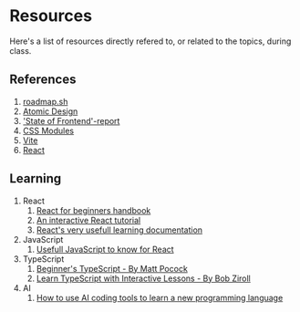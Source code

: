 # Resources

Here's a list of resources directly refered to, or related to the topics, during class.

## References

1. [roadmap.sh](www.roadmap.sh)
2. [Atomic Design](https://bradfrost.com/blog/post/atomic-web-design/)
3. ['State of Frontend'-report](https://tsh.io/state-of-frontend/)
4. [CSS Modules](https://github.com/css-modules/css-modules)
5. [Vite](https://v2.vitejs.dev/)
6. [React](https://react.dev/)

## Learning

1. React
   1. [React for beginners handbook](https://www.freecodecamp.org/news/react-for-beginners-handbook/)
   2. [An interactive React tutorial](https://v2.scrimba.com/learn-react-c0e)
   3. [React's very usefull learning documentation](www.react.dev/learn)
2. JavaScript
   1. [Usefull JavaScript to know for React](https://kentcdodds.com/blog/javascript-to-know-for-react)
3. TypeScript
   1. [Beginner's TypeScript - By Matt Pocock](https://www.totaltypescript.com/tutorials/beginners-typescript)
   2. [Learn TypeScript with Interactive Lessons - By Bob Ziroll](https://www.freecodecamp.org/news/learn-typescript-with-interactive-lessons/)
4. AI
   1. [How to use AI coding tools to learn a new programming language](https://github.blog/developer-skills/programming-languages-and-frameworks/how-to-use-ai-coding-tools-to-learn-a-new-programming-language/)

